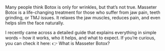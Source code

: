 Many people think Botox is only for wrinkles, but that’s not true. Masseter Botox is a life-changing treatment for those who suffer from jaw pain, teeth grinding, or TMJ issues. It relaxes the jaw muscles, reduces pain, and even helps slim the face naturally.

I recently came across a detailed guide that explains everything in simple words – how it works, who it helps, and what to expect. If you’re curious, you can check it here:
👉 What is Masseter Botox?
